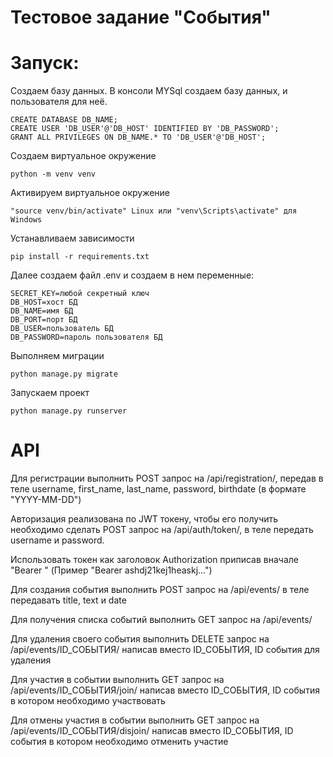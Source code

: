 # Тестовое задание "События"

# Запуск:
Создаем базу данных. В консоли MYSql создаем базу данных, и пользователя для неё.
```mysql
CREATE DATABASE DB_NAME;
CREATE USER 'DB_USER'@'DB_HOST' IDENTIFIED BY 'DB_PASSWORD';
GRANT ALL PRIVILEGES ON DB_NAME.* TO 'DB_USER'@'DB_HOST';
```
Создаем виртуальное окружение
```
python -m venv venv
```
Активируем виртуальное окружение
```
"source venv/bin/activate" Linux или "venv\Scripts\activate" для Windows
```
Устанавливаем зависимости
```
pip install -r requirements.txt
```
Далее создаем файл .env и создаем в нем переменные:
```
SECRET_KEY=любой секретный ключ
DB_HOST=хост БД
DB_NAME=имя БД
DB_PORT=порт БД
DB_USER=пользователь БД
DB_PASSWORD=пароль пользователя БД
```
Выполняем миграции
```
python manage.py migrate
```
Запускаем проект
```
python manage.py runserver
```

# API
Для регистрации выполнить POST запрос на /api/registration/, передав в теле username, first_name, last_name, password, birthdate (в формате "YYYY-MM-DD")

Авторизация реализована по JWT токену, чтобы его получить необходимо сделать POST запрос на /api/auth/token/, в теле передать username и password.

Использовать токен как заголовок Authorization приписав вначале "Bearer " (Пример "Bearer ashdj21kej1heaskj...")

Для создания события выполнить POST запрос на /api/events/ в теле передавать title, text и date

Для получения списка событий выполнить GET запрос на /api/events/

Для удаления своего события выполнить DELETE запрос на /api/events/ID_СОБЫТИЯ/ написав вместо ID_СОБЫТИЯ, ID события для удаления

Для участия в событии выполнить GET запрос на /api/events/ID_СОБЫТИЯ/join/ написав вместо ID_СОБЫТИЯ, ID события в котором необходимо участвовать

Для отмены участия в событии выполнить GET запрос на /api/events/ID_СОБЫТИЯ/disjoin/ написав вместо ID_СОБЫТИЯ, ID события в котором необходимо отменить участие

